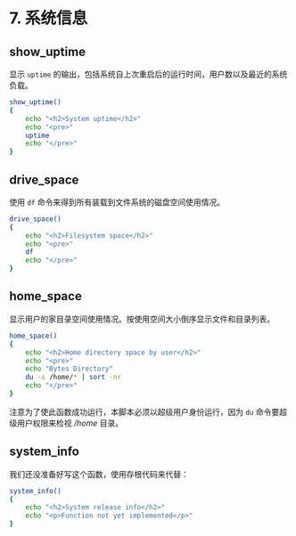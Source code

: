 # 7. 系统信息

## show_uptime
显示 `uptime` 的输出，包括系统自上次重启后的运行时间，用户数以及最近的系统负载。

```sh
show_uptime()
{
    echo "<h2>System uptime</h2>"
    echo "<pre>"
    uptime
    echo "</pre>"
}
```


## drive_space
使用 `df` 命令来得到所有装载到文件系统的磁盘空间使用情况。

```sh
drive_space()
{
    echo "<h2>Filesystem space</h2>"
    echo "<pre>"
    df
    echo "</pre>"
}
```


## home_space
显示用户的家目录空间使用情况。按使用空间大小倒序显示文件和目录列表。

```sh
home_space()
{
    echo "<h2>Home directory space by user</h2>"
    echo "<pre>"
    echo "Bytes Directory"
    du -s /home/* | sort -nr
    echo "</pre>"
}
```

注意为了使此函数成功运行，本脚本必须以超级用户身份运行，因为 `du` 命令要超级用户权限来检视 */home* 目录。


## system_info
我们还没准备好写这个函数，使用存根代码来代替：

```sh
system_info()
{
    echo "<h2>System release info</h2>"
    echo "<p>Function not yet implemented</p>"
}
```

